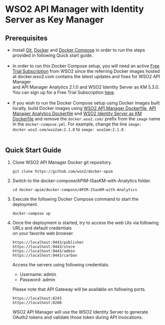 # WSO2 API Manager with Identity Server as Key Manager


## Prerequisites

 * Install [Git](https://git-scm.com/book/en/v2/Getting-Started-Installing-Git), [Docker](https://www.docker.com/get-docker) and [Docker Compose](https://docs.docker.com/compose/install/#install-compose)
   in order to run the steps provided in following Quick start guide. <br><br>
 * In order to run this Docker Compose setup, you will need an active [Free Trial Subscription](https://wso2.com/free-trial-subscription) 
   from WSO2 since the referring Docker images hosted at docker.wso2.com contains the latest updates and fixes for WSO2 API Manager <br>and
   API Manager Analytics 2.1.0 and WSO2 Identity Server as KM 5.3.0. You can sign up for a Free Trial Subscription [here](https://wso2.com/free-trial-subscription). <br><br>
 * If you wish to run the Docker Compose setup using Docker images built locally, build Docker images using [WSO2 API Manager Dockerfile](../../dockerfiles/apim/README.md), [API Manager Analytics Dockerfile](../../dockerfiles/apim-analytics/README.md) and 
  [WSO2 Identity Server as KM Dockerfile](../../dockerfiles/is-as-km/README.md) and remove the `docker.wso2.com/` prefix 
  from the `image` name In the `docker-compose.yml`. For example, change the line `image: docker.wso2.com/wso2am:2.1.0` to `image: wso2am:2.1.0` . <br><br>
## Quick Start Guide

1. Clone WSO2 API Manager Docker git repository.
    ```
    git clone https://github.com/wso2/docker-apim
    ```

2. Switch to the docker-compose/APIM-ISasKM-with-Analytics folder.
    ```
    cd docker-apim/docker-compose/APIM-ISasKM-with-Analytics
    ```

3. Execute the following Docker Compose command to start the deployment.
    ```
    docker-compose up
    ```

4. Once the deployment is started, try to access the web UIs via following URLs and default credentials <br> 
   on your favorite web browser.

   ```
   https://localhost:9443/publisher
   https://localhost:9443/store
   https://localhost:9443/admin
   https://localhost:9443/carbon
   ```
   Access the servers using following credentials.
   
   * Username: admin <br>
   * Password: admin

   Please note that API Gateway will be available on following ports.
   ```
   https://localhost:8243
   https://localhost:8280
   ```

   WSO2 API Manager will use the WSO2 Identity Server to generate OAuth2 tokens and validate those token during API invocations.
